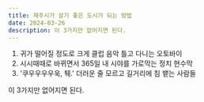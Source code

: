```yaml
---
title: 제주시가 살기 좋은 도시가 되는 방법
date: 2024-03-26
description: 이 3가지만 없어지면 된다.
---
```

1. 귀가 떨어질 정도로 크게 클럽 음악 틀고 다니는 오토바이
2. 시시때때로 바뀌면서 365일 내 시야를 가로막는 정치 현수막
3. '쿠우우우우욱, 퉤.' 더러운 줄 모르고 길거리에 침 뱉는 사람들

이 3가지만 없어지면 된다.